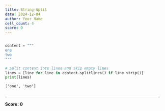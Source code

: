 ```yaml
---
title: String-Split
date: 2024-12-04
author: Your Name
cell_count: 4
score: 0
---
```


```python

```


```python
content = """
one
two
"""
```


```python
# Split content into lines and skip empty lines
lines = [line for line in content.splitlines() if line.strip()]
print(lines)
```

    ['one', 'two']



```python

```


---
**Score: 0**